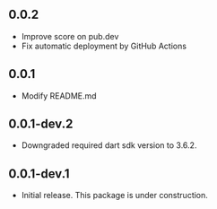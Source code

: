 ## 0.0.2

* Improve score on pub.dev
* Fix automatic deployment by GitHub Actions

## 0.0.1

* Modify README.md

## 0.0.1-dev.2

* Downgraded required dart sdk version to 3.6.2.

## 0.0.1-dev.1

* Initial release. This package is under construction.
